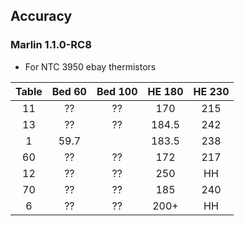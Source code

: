## Accuracy

### Marlin 1.1.0-RC8
* For NTC 3950 ebay thermistors

| Table | Bed 60 | Bed 100 | HE 180 | HE 230 |
| :---: | :---: | :---: |:---: | :---: |
| 11 | ?? | ?? | 170 | 215 |
| 13 | ?? | ?? | 184.5 |242 |
| 1 | 59.7 |  | 183.5 | 238 |
| 60 | ?? | ?? | 172 | 217 |
| 12 | ?? | ?? | 250 | HH |
| 70 | ?? | ?? | 185 | 240 |
| 6 | ?? | ?? | 200+ | HH |
<!--stackedit_data:
eyJoaXN0b3J5IjpbMTI2OTAxMDM1MywtMTQwMzQ5NDkwOCw3MT
Q3MTA0MTEsLTQ0MTY4MDI0OCwtNjk2OTA5MTE2LDIwNDUxOTgx
NDQsLTI1NzYyNDAxMV19
-->